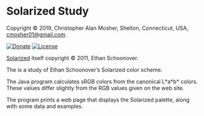 # Solarized Study

Copyright © 2019, Christopher Alan Mosher, Shelton, Connecticut, USA, <cmosher01@gmail.com>.

[![Donate](https://img.shields.io/badge/Donate-PayPal-green.svg)](https://www.paypal.com/cgi-bin/webscr?cmd=_s-xclick&hosted_button_id=CVSSQ2BWDCKQ2)
[![License](https://img.shields.io/github/license/cmosher01/Solarized-Study.svg)](https://www.gnu.org/licenses/gpl.html)

[Solarized](https://ethanschoonover.com/solarized/) itself copyright © 2011, Ethan Schoonover.

The is a study of Ethan Schoonover’s Solarized color scheme.

The Java program calculates sRGB colors from the canonical L\*a\*b\* colors.
These values differ slightly from the RGB values given on the web site.

The program prints a web page that displays the Solarized palette, along with some data and examples.
